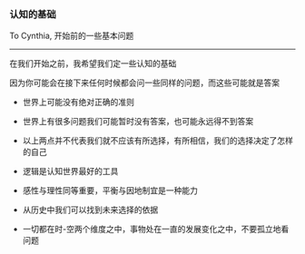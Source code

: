 ### 认知的基础

To Cynthia, 开始前的一些基本问题

---

在我们开始之前，我希望我们定一些认知的基础

因为你可能会在接下来任何时候都会问一些同样的问题，而这些可能就是答案



* 世界上可能没有绝对正确的准则

* 世界上有很多问题我们可能暂时没有答案，也可能永远得不到答案

* 以上两点并不代表我们就不应该有所选择，有所相信，我们的选择决定了怎样的自己



* 逻辑是认知世界最好的工具

* 感性与理性同等重要，平衡与因地制宜是一种能力

* 从历史中我们可以找到未来选择的依据

* 一切都在时-空两个维度之中，事物处在一直的发展变化之中，不要孤立地看问题



